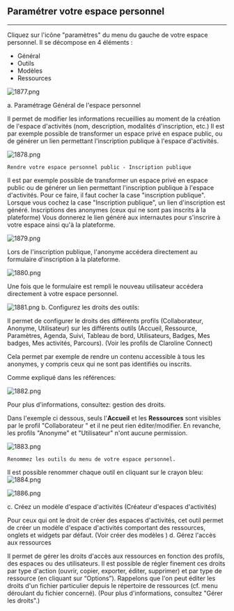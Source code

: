 ## Paramétrer votre espace personnel

---

Cliquez sur l'icône "paramètres" du menu du gauche de votre espace personnel. Il se décompose en 4 éléments :

* Général
* Outils
* Modèles
* Ressources

![1877.png](http://www.claroline.net/uploads/custom/images/1877.png)

a. Paramétrage Général de l'espace personnel

Il permet de modifier les informations recueillies au moment de la création de l'espace d'activités (nom, description, modalités d'inscription, etc.) Il est par exemple possible de transformer un espace privé en espace public, ou de générer un lien permettant l'inscription publique à l'espace d'activités.

![1878.png](http://www.claroline.net/uploads/custom/images/1878.png)

    Rendre votre espace personnel public - Inscription publique

Il est par exemple possible de transformer un espace privé en espace public ou de générer un lien permettant l'inscription publique à l'espace d'activités. Pour ce faire, il faut cocher la case "inscription publique".
Lorsque vous cochez la case "Inscription publique", un lien d'inscription est généré.
Inscriptions des anonymes (ceux qui ne sont pas inscrits à la plateforme)
Vous donnerez le lien généré aux internautes pour s'inscrire à votre espace ainsi qu'à la plateforme.

![1879.png](http://www.claroline.net/uploads/custom/images/1879.png)

Lors de l'inscription publique, l'anonyme accédera directement au formulaire d'inscription à la plateforme.

![1880.png](http://www.claroline.net/uploads/custom/images/1880.png)

Une fois que le formulaire est rempli le nouveau utilisateur accédera directement à votre espace personnel.

![1881.png](http://www.claroline.net/uploads/custom/images/1881.png)
b. Configurez les droits des outils:

Il permet de configurer le droits des différents profils (Collaborateur, Anonyme, Utilisateur) sur les différents outils (Accueil, Ressource, Paramètres, Agenda, Suivi, Tableau de bord, Utilisateurs, Badges, Mes badges, Mes activités, Parcours). (Voir les profils de Claroline Connect)

Cela permet par exemple de rendre un contenu accessible à tous les anonymes, y compris ceux qui ne sont pas identifiés ou inscrits.

Comme expliqué dans les références:

![1882.png](http://www.claroline.net/uploads/custom/images/1882.png)

Pour plus d'informations, consultez: gestion des droits.

Dans l'exemple ci dessous, seuls l'**Accueil** et les **Ressources** sont visibles par le profil "Collaborateur " et il ne peut rien éditer/modifier. En revanche, les profils "Anonyme" et "Utilisateur" n'ont aucune permission.

![1883.png](http://www.claroline.net/uploads/custom/images/1883.png)

    Renommez les outils du menu de votre espace personnel.

Il est possible renommer chaque outil en cliquant sur le crayon bleu: ![1884.png](http://www.claroline.net/uploads/custom/images/1884.png)

![1886.png](http://www.claroline.net/uploads/custom/images/1886.png)

c. Créez un modèle d'espace d'activités (Créateur d'espaces d'activités)

Pour ceux qui ont le droit de créer des espaces d'activités, cet outil permet de créer un modèle d'espace d'activités comportant des ressources, onglets et widgets par défaut. (Voir créer des modèles )
d. Gérez l'accès aux ressources

Il permet de gérer les droits d'accès aux ressources en fonction des profils, des espaces ou des utilisateurs. Il est possible de régler finement ces droits par type d'action (ouvrir, copier, exporter, éditer, supprimer) et par type de ressource (en cliquant sur “Options”). Rappelons que l'on peut éditer les droits d'un fichier particulier depuis le répertoire de ressources (cf. menu déroulant du fichier concerné). (Pour plus d'informations, consultez "Gérer les droits".)
